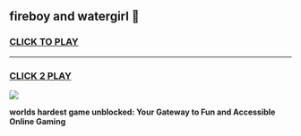 
## fireboy and watergirl 👋
<h3>
<a href="https://premium.freeplayer.one?title=fireboy_and_watergirl&ref=13F">CLICK TO PLAY</a></h3>
<hr>

<h3>
<a href="https://premium.freeplayer.one?title=fireboy_and_watergirl&ref=13F">CLICK 2 PLAY</a>
  
</h3>

<a href="https://premium.freeplayer.one?title=fireboy_and_watergirl&ref=12F/"><img src="https://clearcache.store/games.png"></a>


**worlds hardest game unblocked: Your Gateway to Fun and Accessible Online Gaming**
